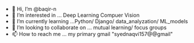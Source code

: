 - 👋 Hi, I’m @baqir-n
- 👀 I’m interested in ... Deep Learning Compuer Vision
- 🌱 I’m currently learning ...Python/ Django/ data_analyzation/ ML_models
- 💞️ I’m looking to collaborate on ... mutual learning/ focus groups
- 📫 How to reach me ... my primary gmail "syednaqvi157@@gmail"

<!---
baqir-n/baqir-n is a ✨ special ✨ repository because its `README.md` (this file) appears on your GitHub profile.
You can click the Preview link to take a look at your changes.
--->
